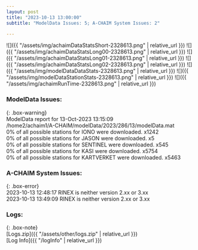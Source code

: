 ```yaml
---
layout: post
title: "2023-10-13 13:00:00"
subtitle: "ModelData Issues: 5; A-CHAIM System Issues: 2"

---
```


![]({{ "/assets/img/achaimDataStatsShort-2328613.png" | relative_url }})
![]({{ "/assets/img/achaimDataStatsLong00-2328613.png" | relative_url }})
![]({{ "/assets/img/achaimDataStatsLong01-2328613.png" | relative_url }})
![]({{ "/assets/img/achaimDataStatsLong02-2328613.png" | relative_url }})
![]({{ "/assets/img/modelDataDataStats-2328613.png" | relative_url }})
![]({{ "/assets/img/modelDataStationStats-2328613.png" | relative_url }})
![]({{ "/assets/img/achaimRunTime-2328613.png" | relative_url }})


### ModelData Issues:  
  
{: .box-warning}  
 ModelData report for 13-Oct-2023 13:15:09   
 /home2/achaim1/A-CHAIM/modelData/2023/286/13/modelData.mat   
 0% of all possible stations for IONO were downloaded. x1242   
 0% of all possible stations for JASON were downloaded. x5   
 0% of all possible stations for SENTINEL were downloaded. x545   
 0% of all possible stations for KASI were downloaded. x5754   
 0% of all possible stations for KARTVERKET were downloaded. x5463   
  
### A-CHAIM System Issues:  
  
{: .box-error}  
2023-10-13 12:48:17 RINEX is neither version 2.xx or 3.xx  
2023-10-13 13:49:09 RINEX is neither version 2.xx or 3.xx  

### Logs:  
  
{: .box-note}  
[Logs.zip]({{ "/assets/other/logs.zip" | relative_url }})  
[Log Info]({{ "/logInfo" | relative_url }})  
